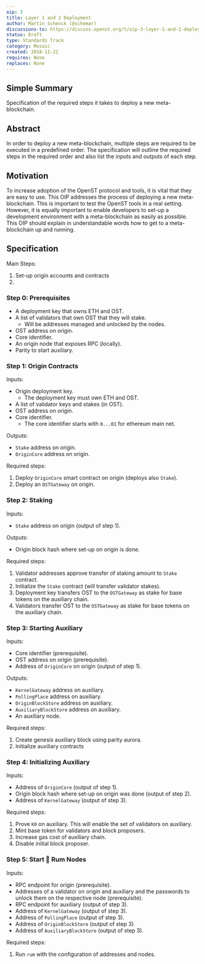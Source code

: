 ```yaml
---
oip: 3
title: Layer 1 and 2 Deployment
author: Martin Schenck (@schemar)
discussions-to: https://discuss.openst.org/t/oip-3-layer-1-and-2-deployment/48
status: Draft
type: Standards Track
category: Mosaic
created: 2018-11-22
requires: None
replaces: None
---
```


<!--You can leave these HTML comments in your merged OIP and delete the visible duplicate text guides, they will not appear and may be helpful to refer to if you edit it again. This is the suggested template for new OIPs. Note that an OIP number will be assigned by an editor. When opening a pull request to submit your OIP, please use an abbreviated title in the filename, `OIP-draft_title_abbrev.md`. The title should be 44 characters or less. Thanks to the Ethereum Improvement Proposal (EIP) process for the model we borrow here.-->

## Simple Summary
<!--"If you can't explain it simply, you don't understand it well enough." Provide a simplified and layman-accessible explanation of the OIP.-->
Specification of the required steps it takes to deploy a new meta-blockchain.

## Abstract
<!--A short (~200 word) description of the technical issue being addressed.-->
In order to deploy a new meta-blockchain, multiple steps are required to be executed in a predefined order. The specification will outline the required steps in the required order and also list the inputs and outputs of each step.

## Motivation
<!--The motivation is critical for OIPs that want to change the OpenST protocol. It should clearly explain why the existing protocol specification is inadequate to address the problem that the OIP solves. OIP submissions without sufficient motivation may be rejected outright.-->
To increase adoption of the OpenST protocol and tools, it is vital that they are easy to use. This OIP addresses the process of deploying a new meta-blockchain. This is important to test the OpenST tools in a real setting. However, it is equally important to enable developers to set-up a development environment with a meta-blockchain as easily as possible.
This OIP should explain in understandable words how to get to a meta-blockchain up and running.

## Specification
<!--The technical specification should describe the syntax and semantics of any new feature. The specification should be detailed enough to allow competing, interoperable implementations.-->
Main Steps:

1. Set-up origin accounts and contracts
1. 

### Step 0: Prerequisites

- A deployment key that owns ETH and OST.
- A list of validators that own OST that they will stake.
  - Will be addresses managed and unlocked by the nodes.
- OST address on origin.
- Core identifier.
- An origin node that exposes RPC (locally).
- Parity to start auxiliary.

### Step 1: Origin Contracts

Inputs:

- Origin deployment key.
  - The deployment key must own ETH and OST.
- A list of validator keys and stakes (in OST).
- OST address on origin.
- Core identifier.
  - The core identifier starts with `0...01` for ethereum main net.

Outputs:

- `Stake` address on origin.
- `OriginCore` address on origin.

Required steps:

1. Deploy `OriginCore` smart contract on origin (deploys also `Stake`).
2. Deploy an `OSTGateway` on origin.

### Step 2: Staking

Inputs:

- `Stake` address on origin (output of step 1).

Outputs:

- Origin block hash where set-up on origin is done.

Required steps:

1. Validator addresses approve transfer of staking amount to `Stake` contract.
2. Initialize the `Stake` contract (will transfer validator stakes).
3. Deployment key transfers OST to the `OSTGateway` as stake for base tokens on the auxiliary chain.
4. Validators transfer OST to the `OSTGateway` as stake for base tokens on the auxiliary chain.

### Step 3: Starting Auxiliary

Inputs:

- Core identifier (prerequisite).
- OST address on origin (prerequisite).
- Address of `OriginCore` on origin (output of step 1).

Outputs:

- `KernelGateway` address on auxiliary.
- `PollingPlace` address on auxiliary.
- `OriginBlockStore` address on auxiliary.
- `AuxiliaryBlockStore` address on auxiliary.
- An auxiliary node.

Required steps:

1. Create genesis auxiliary block using parity aurora.
2. Initialize auxiliary contracts

### Step 4: Initializing Auxiliary

Inputs:

- Address of `OriginCore` (output of step 1).
- Origin block hash where set-up on origin was done (output of step 2).
- Address of `KernelGateway` (output of step 3).

Required steps:

1. Prove `K0` on auxiliary. This will enable the set of validators on auxiliary.
2. Mint base token for validators and block proposers.
3. Increase gas cost of auxiliary chain.
4. Disable initial block proposer.

### Step 5: Start 🥃 Rum Nodes

Inputs:

- RPC endpoint for origin (prerequisite).
- Addresses of a validator on origin and auxiliary and the passwords to unlock them on the respective node (prerequisite).
- RPC endpoint for auxiliary (output of step 3).
- Address of `KernelGateway` (output of step 3).
- Address of `PollingPlace` (output of step 3).
- Address of `OriginBlockStore` (output of step 3).
- Address of `AuxiliaryBlockStore` (output of step 3).

Required steps:

1. Run `rum` with the configuration of addresses and nodes.
